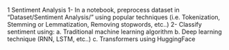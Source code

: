 1	Sentiment Analysis
1-	In a notebook, preprocess dataset in “Dataset/Sentiment Analysis/” using popular techniques (i.e. Tokenization, Stemming or Lemmatization, Removing stopwords, etc..)
2-	Classify sentiment using:
a.	Traditional machine learning algorithm
b.	Deep learning technique (RNN, LSTM, etc..)
c.	Transformers using HuggingFace
